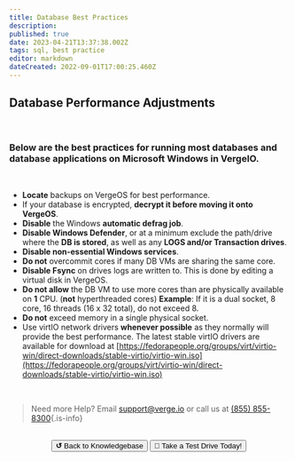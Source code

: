 ```yaml
---
title: Database Best Practices
description: 
published: true
date: 2023-04-21T13:37:38.002Z
tags: sql, best practice
editor: markdown
dateCreated: 2022-09-01T17:00:25.460Z
---
```


## Database Performance Adjustments
<br>

### Below are the best practices for running most databases and database applications on Microsoft Windows in VergeIO.
<br>

- **Locate** backups on VergeOS for best performance.
- If your database is encrypted, **decrypt it before moving it onto VergeOS**.
- **Disable** the Windows **automatic defrag job**.
- **Disable Windows Defender**, or at a minimum exclude the path/drive where the **DB is stored**, as well as any **LOGS and/or Transaction drives**.
- **Disable non-essential Windows services**.
- **Do not** overcommit cores if many DB VMs are sharing the same core.
- **Disable Fsync** on drives logs are written to. This is done by editing a virtual disk in VergeOS.
- **Do not allow** the DB VM to use more cores than are physically available on **1** CPU. (**not** hyperthreaded cores) 
   **Example**: If it is a dual socket, 8 core, 16 threads (16 x 32 total), do not exceed 8.
- **Do not** exceed memory in a single physical socket.
- Use virtIO network drivers **whenever possible** as they normally will provide the best performance. The latest stable virtIO drivers are available for download at [https://fedorapeople.org/groups/virt/virtio-win/direct-downloads/stable-virtio/virtio-win.iso](https://fedorapeople.org/groups/virt/virtio-win/direct-downloads/stable-virtio/virtio-win.iso)

<br>

> Need more Help? Email <a href="mailto:support@verge.io?subject=Support Inquiry" target="_blank" rel="noopener noreferrer">support@verge.io</a> or call us at <a href="tel:+855-855-8300">(855) 855-8300</a>{.is-info}

<br>
<div style="text-align: center">
  <a href="https://wiki.verge.io/en/public/kb"><button class="button-grey"> <b>↺</b> Back to Knowledgebase</button></a>
<a href="https://www.verge.io/test-drive"><button class="button-orange">🚗 Take a Test Drive Today!</button></a>
</div>